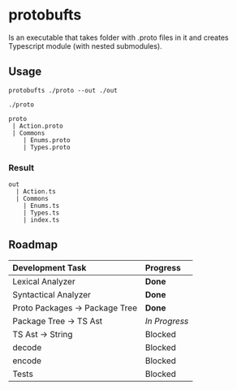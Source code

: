 # protobufts

Is an executable that takes folder with .proto files in it and creates Typescript module (with nested submodules).

## Usage

```
protobufts ./proto --out ./out
```

`./proto`

```
proto
 | Action.proto
 | Commons
    | Enums.proto
    | Types.proto
```

### Result

```
out
  | Action.ts
  | Commons
    | Enums.ts
    | Types.ts
    | index.ts
```

## Roadmap

| Development Task               | Progress      |
| :----------------------------- | :------------ |
| Lexical Analyzer               | **Done**      |
| Syntactical Analyzer           | **Done**      |
| Proto Packages -> Package Tree | **Done**      |
| Package Tree -> TS Ast         | *In Progress* |
| TS Ast -> String               | Blocked       |
| decode                         | Blocked       |
| encode                         | Blocked       |
| Tests                          | Blocked       |


